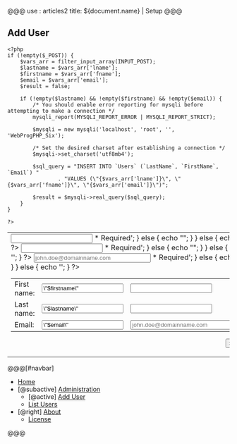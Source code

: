 @@@
use : articles2
title: ${document.name} | Setup
@@@


## Add User

~~~
<?php
if (!empty($_POST)) {
    $vars_arr = filter_input_array(INPUT_POST);
    $lastname = $vars_arr['lname'];
    $firstname = $vars_arr['fname'];
    $email = $vars_arr['email'];
    $result = false;

    if (!empty($lastname) && !empty($firstname) && !empty($email)) {
        /* You should enable error reporting for mysqli before attempting to make a connection */
        mysqli_report(MYSQLI_REPORT_ERROR | MYSQLI_REPORT_STRICT);

        $mysqli = new mysqli('localhost', 'root', '', 'WebProgPHP_Six');

        /* Set the desired charset after establishing a connection */
        $mysqli->set_charset('utf8mb4');

        $sql_query = "INSERT INTO `Users` (`LastName`, `FirstName`, `Email`) "
                . "VALUES (\"{$vars_arr['lname']}\", \"{$vars_arr['fname']}\", \"{$vars_arr['email']}\")";

        $result = $mysqli->real_query($sql_query);
    }
}

?>
~~~

<table class="hidden">
    <tr>
        <td>
            <form action="AddUser.php" method="post">
                <table class="hidden">
                    <colgroup class="border">
                        <col span="2">
                    </colgroup>
                    <tr>
                        <td class="right"><label for="fname">First name:</label></td>
                        <?php
                        if (!$result) {
                            if (empty($firstname)) {
                                echo '<td><input type = "text" id = "fname" name = "fname"> * Required</td>';
                            } else {
                                echo "<td><input type = \"text\" id = \"fname\" name = \"fname\" value=\"$firstname\"></td>";
                            }
                        } else {
                            echo '<td><input type = "text" id = "fname" name = "fname"></td>';
                        }
                        ?>
                    </tr>
                    <tr>
                        <td class="right"><label for="lname">Last name:</label></td>
                        <?php
                        if (!$result) {
                            if (empty($lastname)) {
                                echo '<td><input type = "text" id = "lname" name = "lname"> * Required</td>';
                            } else {
                                echo "<td><input type = \"text\" id = \"lname\" name = \"lname\" value=\"$lastname\"></td>";
                            }
                        } else {
                            echo '<td><input type = "text" id = "lname" name = "lname"></td>';
                        }
                        ?>
                    </tr>
                    <tr>
                        <td class="right"><label for="email">Email:</label></td>
                        <?php
                        if (!$result) {
                                if (empty($email)) {
                                    echo '<td><input type = "email" id = "email" name = "email" size="30"
                                   placeholder="john.doe@domainname.com"> * Required</td>';
                                } else {
                                    echo "<td><input type = \"email\" id = \"email\" name = \"email\" value=\"$email\" size=\"30\"
                                   placeholder=\"john.doe@domainname.com\"></td>";
                                }
                            } else {
                                echo '<td><input type = "email" id = "email" name = "email" size="30"
                                   placeholder="john.doe@domainname.com"></td>';
                            }
                            ?>
                    </tr>
                </table>
                <p style="text-align: right">
                    <input type="submit" value="Submit">
                </p>
            </form>
        </td>
        <td></td>
    </tr>
</table>


@@@[#navbar]
-  [Home]
- [@subactive] [Administration](#)
    - [@active] [Add User](#)
    - [List Users]
- [@right] [About]
    - [License]

[About]:About.html
[Add User]:AddUser.php
[Home]:index.html
[License]:LICENSE.html
[List Users]:ListUsers.html
@@@
